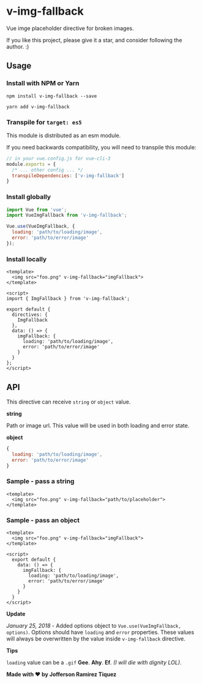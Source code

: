 # v-img-fallback

Vue imge placeholder directive for broken images.

If you like this project, please give it a star, and consider following the author. :)

## Usage

### Install with NPM or Yarn

`npm install v-img-fallback --save`

`yarn add v-img-fallback`

### Transpile for `target: es5`
This module is distributed as an esm module.

If you need backwards compatibility, you will need to transpile this module:

```js
// in your vue.config.js for vue-cli-3
module.exports = {
  /* ... other config ... */
  transpileDependencies: ['v-img-fallback']
}
```

### Install globally
```js
import Vue from 'vue';
import VueImgFallback from 'v-img-fallback';

Vue.use(VueImgFallback, {
  loading: 'path/to/loading/image',
  error: 'path/to/error/image'
});
```

### Install locally
```vue
<template>
  <img src="foo.png" v-img-fallback="imgFallback">
</template>

<script>
import { ImgFallback } from 'v-img-fallback';

export default {
  directives: {
    ImgFallback
  },
  data: () => {
    imgFallback: {
      loading: 'path/to/loading/image',
      error: 'path/to/error/image'
    }
  }
};
</script>
```

## API

This directive can receive `string` or `object` value.

**string**

Path or image url. This value will be used in both loading and error state.

**object**

```js
{
  loading: 'path/to/loading/image',
  error: 'path/to/error/image'
}
```

### Sample - pass a string

```vue
<template>
  <img src="foo.png" v-img-fallback="path/to/placeholder">
</template>
```

### Sample - pass an object
```vue
<template>
  <img src="foo.png" v-img-fallback="imgFallback">
</template>

<script>
  export default {
    data: () => {
      imgFallback: {
        loading: 'path/to/loading/image',
        error: 'path/to/error/image'
      }
    }
  }
</script>
```

**Update**

*January 25, 2018* - Added options object to `Vue.use(VueImgFallback, options)`. Options should have `loading` and `error` properties. These values will always be overwritten by the value inside `v-img-fallback` directive.

**Tips**

`loading` value can be a `.gif` **Gee**. **Ahy**. **Ef**. *(I will die with dignity LOL)*.

**Made with :heart: by Jofferson Ramirez Tiquez**
